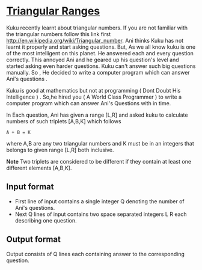 # [Triangular Ranges][link]

Kuku recently learnt about triangular numbers. If you are not familiar with the triangular numbers follow this link first http://en.wikipedia.org/wiki/Triangular_number. Ani thinks Kuku has not learnt it properly and start asking questions. But, As we all know kuku is one of the most intelligent on this planet. He answered each and every question correctly. This annoyed Ani and he geared up his question's level and started asking even harder questions. Kuku can't answer such big questions manually. So , He decided to write a computer program which can answer Ani's questions .

Kuku is good at mathematics but not at programming ( Dont Doubt His Intelligence ) . So,he hired you ( A World Class Programmer ) to write a computer program which can answer Ani's Questions with in time.

In Each question, Ani has given a range [L,R] and asked kuku to calculate numbers of such triplets [A,B,K] which follows

    A + B = K

where A,B are any two triangular numbers and K must be in an integers that belongs to given range [L,R] both inclusive.

**Note** Two triplets are considered to be different if they contain at least one different elements [A,B,K].

## Input format

- First line of input contains a single integer Q denoting the number of Ani's questions.
- Next Q lines of input contains two space separated integers L R each describing one question.

## Output format

Output consists of Q lines each containing answer to the corresponding question.

[link]: https://www.hackerearth.com/practice/algorithms/searching/binary-search/practice-problems/algorithm/triangular-ranges-2/
